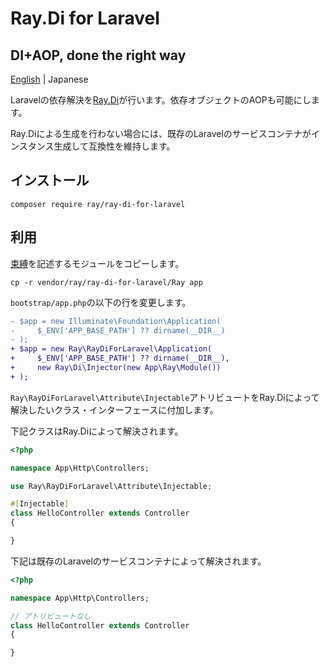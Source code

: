 # Ray.Di for Laravel
## DI+AOP, done the right way

[English](README.md) | Japanese

Laravelの依存解決を[Ray.Di](https://ray-di.github.io/manuals/1.0/en/index.html)が行います。依存オブジェクトのAOPも可能にします。

Ray.Diによる生成を行わない場合には、既存のLaravelのサービスコンテナがインスタンス生成して互換性を維持します。

## インストール

```
composer require ray/ray-di-for-laravel
```

## 利用

[束縛](https://ray-di.github.io/manuals/1.0/ja/bindings.html)を記述するモジュールをコピーします。

```
cp -r vendor/ray/ray-di-for-laravel/Ray app
```

`bootstrap/app.php`の以下の行を変更します。

```diff
- $app = new Illuminate\Foundation\Application(
-     $_ENV['APP_BASE_PATH'] ?? dirname(__DIR__)
- );
+ $app = new Ray\RayDiForLaravel\Application(
+     $_ENV['APP_BASE_PATH'] ?? dirname(__DIR__),
+     new Ray\Di\Injector(new App\Ray\Module())
+ );
```

`Ray\RayDiForLaravel\Attribute\Injectable`アトリビュートをRay.Diによって解決したいクラス・インターフェースに付加します。

下記クラスはRay.Diによって解決されます。
```php
<?php

namespace App\Http\Controllers;

use Ray\RayDiForLaravel\Attribute\Injectable;

#[Injectable]
class HelloController extends Controller
{

}
```

下記は既存のLaravelのサービスコンテナによって解決されます。
```php
<?php

namespace App\Http\Controllers;

// アトリビュートなし
class HelloController extends Controller
{

}
```
